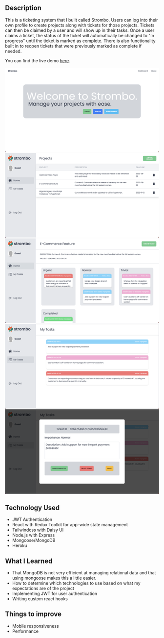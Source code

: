 ## Description

This is a ticketing system that I built called Strombo. Users can log into their own profile to create projects along with tickets for those projects. Tickets can then be claimed by a user and will show up in their tasks. Once a user claims a ticket, the status of the ticket will automatically be changed to "In progress" until the ticket is marked as complete. There is also functionality built in to reopen tickets that were previously marked as complete if needed.

You can find the live demo [here](https://strombo-workforce-management.onrender.com/).

<img src="/client/src/assets/images/home.png">
<img src="/client/src/assets/images/preview.png">
<img src="/client/src/assets/images/project.png">
<img src="/client/src/assets/images/tasks.png">
<img src="/client/src/assets/images/ticket.png">





## Technology Used

- JWT Authentication
- React with Redux Toolkit for app-wide state management
- Tailwindcss with Daisy UI
- Node.js with Express
- Mongoose/MongoDB 
- Heroku

## What I Learned

- That MongoDB is not very efficient at managing relational data and that using mongoose makes this a little easier.
- How to determine which technologies to use based on what my expectations are of the project
- Implementing JWT for user authentication
- Writing custom react hooks

## Things to improve

- Mobile responsiveness
- Performance
